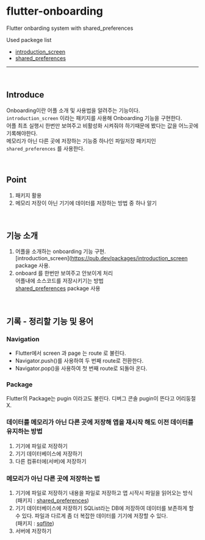 <!--
프로젝트 끝나면 각 기능들을 정리한 새로운 나만의 프로젝트를 만들어 깃허브에 올리자.
시간이 많이 걸리더라도 해야 내것이 된다.
-->

# flutter-onboarding
Flutter onbarding system with shared_preferences

Used packege list   
- [introduction_screen](https://pub.dev/packages/introduction_screen)
- [shared_preferences](https://pub.dev/packages/shared_preferences/example)

---

<br>

## Introduce  
Onboarding이란 어플 소개 및 사용법을 알려주는 기능이다.  
`introduction_screen` 이라는 패키지를 사용해 Onboarding 기능을 구현한다.  
어플 최초 실행시 한번만 보여주고 비활성화 시켜줘야 하기때문에 봤다는 값을 어느곳에 기록해야한다.  
메모리가 아닌 다른 곳에 저장하는 기능중 하나인 파일저장 패키지인 `shared_preferences` 를 사용한다.

<br>

## Point  
1. 패키지 활용
2. 메모리 저장이 아닌 기기에 데이터를 저장하는 방법 중 하나 알기

<br>

## 기능 소개
1. 어플을 소개하는 onboarding 기능 구현.  
    [introduction_screen](https://pub.dev/packages/introduction_screen package 사용.
2. onboard 를 한번만 보여주고 안보이게 처리  
    어플내에 소스코드를 저장시키기는 방법  
    [shared_preferences](https://pub.dev/packages/shared_preferences/example) package 사용

<br>

## 기록 - 정리할 기능 및 용어

### Navigation  
- Flutter에서 screen 과 page 는 route 로 불린다.
- Navigator.push()를 사용하여 두 번째 route로 전환한다.
- Navigator.pop()을 사용하여 첫 번째 route로 되돌아 온다.

### Package  
Flutter의 Package는 pugin 이라고도 불린다. 디버그 콘솔 pugin이 뜬다고 어리둥절X.

### 데이터를 메모리가 아닌 다른 곳에 저장해 앱을 재시작 해도 이전 데이터를 유지하는 방법  
1. 기기에 파일로 저장하기
2. 기기 데이터베이스에 저장하기
3. 다른 컴퓨터에(서버)에 저장하기

### 메모리가 아닌 다른 곳에 저장하는 법
1. 기기에 파일로 저장하기
내용을 파일로 저장하고 앱 시작시 파일을 읽어오는 방식  
(패키지 : [shared_preferences](https://pub.dev/packages/shared_preferences/example))
2. 기기 데이터베이스에 저장하기
SQList라는 DB에 저장하여 데이터를 보존하게 할 수 있다. 파일과 다르게 좀 더 복잡한 데이터를 기기에 저장할 수 있다.  
(패키지 : [sqflite](https://pub.dev/packages/sqflite))
3. 서버에 저장하기

<br>


